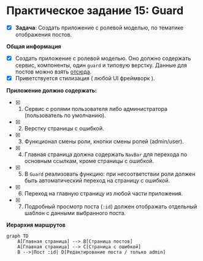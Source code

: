 # Практическое задание 15: Guard

- [x] **Задача**: Создать приложение с ролевой моделью, по тематике отображения постов.

**Общая информация**

- [x] Создать приложение с ролевой моделью. Оно должно содержать сервис, компоненты, один `guard` и типовую верстку. Данные для постов можно взять [отсюда](https://jsonplaceholder.typicode.com/posts).
- [x] Приветствуется стилизация ( любой UI фреймворк ).

**Приложение должно содержать:** 

- [x] 1. Сервис с ролями пользователя либо администратора (пользователь по умолчанию).
- [x] 2. Верстку страницы с ошибкой.
- [x] 3. Функционал смены роли, кнопки смены ролей (admin/user).
- [x] 4. Главная страница должна содержать `NavBar` для перехода по основным ссылкам, кроме страницы с ошибкой.
- [x] 5. В `Guard` реализовать функцию: при несоответствии роли должен быть автоматический переход на страницу с ошибкой.
- [x] 6. Переход на главную страницу из любой части приложения.
- [x] 7. Подробный просмотр поста (`:id`) должен отображать отдельный шаблон с данными выбранного поста.

**Иерархия маршрутов**

```mermaid
graph TD
    A[Главная страница] --> B[Страница постов]
    A[Главная страница] --> C[Страница с ошибкой]
    B -->|Пост :id| D[Редактирование поста / только admin]
```
